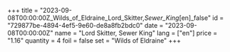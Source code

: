 +++
title = "2023-09-08T00:00:00Z_Wilds_of_Eldraine_Lord_Skitter,_Sewer_King_[en]_false"
id = "729877be-4894-4ef5-9e60-de8a8fb2bdc0"
date = "2023-09-08T00:00:00Z"
name = "Lord Skitter, Sewer King"
lang = ["en"]
price = "1.16"
quantity = 4
foil = false
set = "Wilds of Eldraine"
+++

